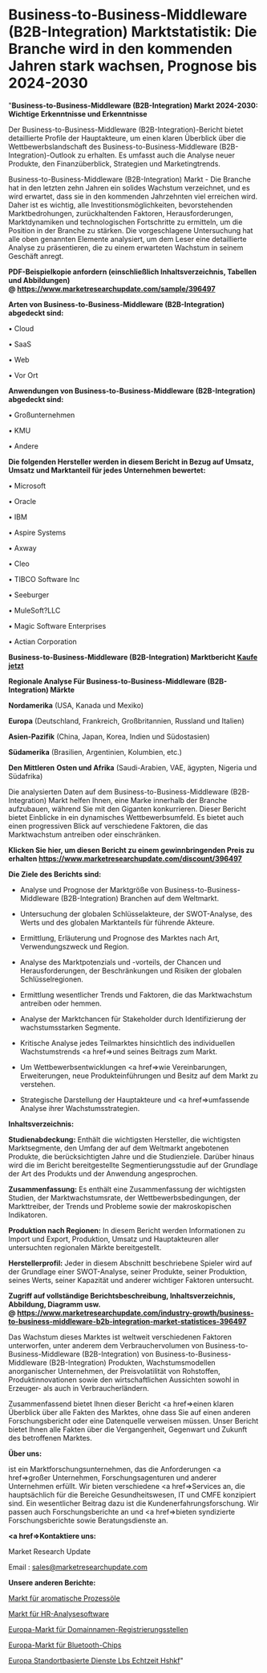 # Business-to-Business-Middleware (B2B-Integration) Marktstatistik: Die Branche wird in den kommenden Jahren stark wachsen, Prognose bis 2024-2030

"<strong>Business-to-Business-Middleware (B2B-Integration) Markt 2024-2030: Wichtige Erkenntnisse und Erkenntnisse</strong>

Der Business-to-Business-Middleware (B2B-Integration)-Bericht bietet detaillierte Profile der Hauptakteure, um einen klaren Überblick über die Wettbewerbslandschaft des Business-to-Business-Middleware (B2B-Integration)-Outlook zu erhalten. Es umfasst auch die Analyse neuer Produkte, den Finanzüberblick, Strategien und Marketingtrends.

Business-to-Business-Middleware (B2B-Integration) Markt - Die Branche hat in den letzten zehn Jahren ein solides Wachstum verzeichnet, und es wird erwartet, dass sie in den kommenden Jahrzehnten viel erreichen wird. Daher ist es wichtig, alle Investitionsmöglichkeiten, bevorstehenden Marktbedrohungen, zurückhaltenden Faktoren, Herausforderungen, Marktdynamiken und technologischen Fortschritte zu ermitteln, um die Position in der Branche zu stärken. Die vorgeschlagene Untersuchung hat alle oben genannten Elemente analysiert, um dem Leser eine detaillierte Analyse zu präsentieren, die zu einem erwarteten Wachstum in seinem Geschäft anregt.

<strong><b>PDF-Beispielkopie anfordern (einschließlich Inhaltsverzeichnis, Tabellen und Abbildungen) @ </b></strong><strong><a href=https://www.marketresearchupdate.com/sample/396497><strong>https://www.marketresearchupdate.com/sample/396497</u></a></strong></strong>

<strong>Arten von Business-to-Business-Middleware (B2B-Integration) abgedeckt sind:</strong>

• Cloud

• SaaS

• Web

• Vor Ort

<strong>Anwendungen von Business-to-Business-Middleware (B2B-Integration) abgedeckt sind:</strong>

• Großunternehmen

• KMU

• Andere

<strong>Die folgenden Hersteller werden in diesem Bericht in Bezug auf Umsatz, Umsatz und Marktanteil für jedes Unternehmen bewertet:</strong>

• Microsoft

• Oracle

• IBM

• Aspire Systems

• Axway

• Cleo

• TIBCO Software Inc

• Seeburger

• MuleSoft?LLC

• Magic Software Enterprises

• Actian Corporation

<strong>Business-to-Business-Middleware (B2B-Integration) Marktbericht <a href=https://www.marketresearchupdate.com/buynow/396497>Kaufe jetzt</a></strong>

<strong>Regionale Analyse Für Business-to-Business-Middleware (B2B-Integration) Märkte</strong>

<strong>Nordamerika</strong> (USA, Kanada und Mexiko)

<strong>Europa</strong> (Deutschland, Frankreich, Großbritannien, Russland und Italien)

<strong>Asien-Pazifik</strong> (China, Japan, Korea, Indien und Südostasien)

<strong>Südamerika</strong> (Brasilien, Argentinien, Kolumbien, etc.)

<strong>Den Mittleren</strong> <strong>Osten und Afrika</strong> (Saudi-Arabien, VAE, ägypten, Nigeria und Südafrika)

Die analysierten Daten auf dem Business-to-Business-Middleware (B2B-Integration) Markt helfen Ihnen, eine Marke innerhalb der Branche aufzubauen, während Sie mit den Giganten konkurrieren. Dieser Bericht bietet Einblicke in ein dynamisches Wettbewerbsumfeld. Es bietet auch einen progressiven Blick auf verschiedene Faktoren, die das Marktwachstum antreiben oder einschränken.

<strong>Klicken Sie hier, um diesen Bericht zu einem gewinnbringenden Preis zu erhalten
</strong><strong><a href=https://www.marketresearchupdate.com/discount/396497>https://www.marketresearchupdate.com/discount/396497</b></u></strong></a>

<strong>Die Ziele des Berichts sind:</strong>

- Analyse und Prognose der Marktgröße von Business-to-Business-Middleware (B2B-Integration) Branchen auf dem Weltmarkt.

- Untersuchung der globalen Schlüsselakteure, der SWOT-Analyse, des Werts und des globalen Marktanteils für führende Akteure.

- Ermittlung, Erläuterung und Prognose des Marktes nach Art, Verwendungszweck und Region.

- Analyse des Marktpotenzials und -vorteils, der Chancen und Herausforderungen, der Beschränkungen und Risiken der globalen Schlüsselregionen.

- Ermittlung wesentlicher Trends und Faktoren, die das Marktwachstum antreiben oder hemmen.

- Analyse der Marktchancen für Stakeholder durch Identifizierung der wachstumsstarken Segmente.

- Kritische Analyse jedes Teilmarktes hinsichtlich des individuellen Wachstumstrends <a href=>und</a> seines Beitrags zum Markt.

- Um Wettbewerbsentwicklungen <a href=>wie</a> Vereinbarungen, Erweiterungen, neue Produkteinführungen und Besitz auf dem Markt zu verstehen.

- Strategische Darstellung der Hauptakteure und <a href=>umfas</a>sende Analyse ihrer Wachstumsstrategien.

<strong>Inhaltsverzeichnis:</strong>

<strong>Studienabdeckung:</strong> Enthält die wichtigsten Hersteller, die wichtigsten Marktsegmente, den Umfang der auf dem Weltmarkt angebotenen Produkte, die berücksichtigten Jahre und die Studienziele. Darüber hinaus wird die im Bericht bereitgestellte Segmentierungsstudie auf der Grundlage der Art des Produkts und der Anwendung angesprochen.

<strong>Zusammenfassung:</strong> Es enthält eine Zusammenfassung der wichtigsten Studien, der Marktwachstumsrate, der Wettbewerbsbedingungen, der Markttreiber, der Trends und Probleme sowie der makroskopischen Indikatoren.

<strong>Produktion nach Regionen:</strong> In diesem Bericht werden Informationen zu Import und Export, Produktion, Umsatz und Hauptakteuren aller untersuchten regionalen Märkte bereitgestellt.

<strong>Herstellerprofil:</strong> Jeder in diesem Abschnitt beschriebene Spieler wird auf der Grundlage einer SWOT-Analyse, seiner Produkte, seiner Produktion, seines Werts, seiner Kapazität und anderer wichtiger Faktoren untersucht.

<strong><b>Zugriff auf vollständige Berichtsbeschreibung, Inhaltsverzeichnis, Abbildung, Diagramm usw. @ </b></strong><strong><a href=https://www.marketresearchupdate.com/industry-growth/business-to-business-middleware-b2b-integration-market-statistices-396497>https://www.marketresearchupdate.com/industry-growth/business-to-business-middleware-b2b-integration-market-statistices-396497</a></strong>

Das Wachstum dieses Marktes ist weltweit verschiedenen Faktoren unterworfen, unter anderem dem Verbrauchervolumen von Business-to-Business-Middleware (B2B-Integration) von Business-to-Business-Middleware (B2B-Integration) Produkten, Wachstumsmodellen anorganischer Unternehmen, der Preisvolatilität von Rohstoffen, Produktinnovationen sowie den wirtschaftlichen Aussichten sowohl in Erzeuger- als auch in Verbraucherländern.

Zusammenfassend bietet Ihnen dieser Bericht <a href=>einen</a> klaren Überblick über alle Fakten des Marktes, ohne dass Sie auf einen anderen Forschungsbericht oder eine Datenquelle verweisen müssen. Unser Bericht bietet Ihnen alle Fakten über die Vergangenheit, Gegenwart und Zukunft des betroffenen Marktes.

<strong>Über uns:</strong>

 ist ein Marktforschungsunternehmen, das die Anforderungen <a href=>großer</a> Unternehmen, Forschungsagenturen und anderer Unternehmen erfüllt. Wir bieten verschiedene <a href=>Services</a> an, die hauptsächlich für die Bereiche Gesundheitswesen, IT und CMFE konzipiert sind. Ein wesentlicher Beitrag dazu ist die Kundenerfahrungsforschung. Wir passen auch Forschungsberichte an und <a href=>bieten</a> syndizierte Forschungsberichte sowie Beratungsdienste an.

<strong><a href=>Kontaktiere uns:</a></strong>

Market Research Update

Email : sales@marketresearchupdate.com

<strong>Unsere anderen Berichte:</strong>

<a href=https://www.linkedin.com/pulse/aromatic-process-oil-market-size-historical>Markt für aromatische Prozessöle</a>

<a href=https://www.linkedin.com/pulse/hr-analytics-software-market-2023-remarking>Markt für HR-Analysesoftware</a>

<a href=https://www.linkedin.com/pulse/europe-domain-name-registrar-market-2023-analysis-growth>Europa-Markt für Domainnamen-Registrierungsstellen</a>

<a href=https://www.linkedin.com/pulse/europe-bluetooth-chips-market-size-share-trend>Europa-Markt für Bluetooth-Chips</a>

<a href=https://www.linkedin.com/pulse/europe-location-based-services-lbs-real-time-hshkf/>Europa Standortbasierte Dienste Lbs Echtzeit Hshkf</a>"
